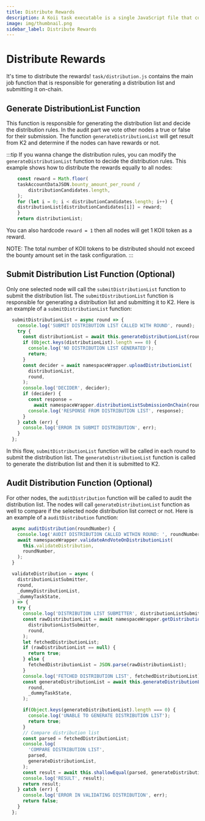```yaml
---
title: Distribute Rewards
description: A Koii task executable is a single JavaScript file that contains all of the functions for a Koii task to function properly.
image: img/thumbnail.png
sidebar_label: Distribute Rewards
---
```


# Distribute Rewards

It's time to distribute the rewards! `task/distribution.js` contains the main job function that is responsible for generating a distribution list and submitting it on-chain.


## Generate DistributionList Function

This function is responsible for generating the distribution list and decide the distribution rules. In the audit part we vote other nodes a true or false for their submission. The function `generateDistributionList` will get result from K2 and determine if the nodes can have rewards or not.

:::tip
If you wanna change the distribution rules, you can modify the `generateDistributionList` function to decide the distribution rules. This example shows how to distribute the rewards equally to all nodes:

```javascript
    const reward = Math.floor(
    taskAccountDataJSON.bounty_amount_per_round /
        distributionCandidates.length,
    );
    for (let i = 0; i < distributionCandidates.length; i++) {
    distributionList[distributionCandidates[i]] = reward;
    }
    return distributionList;
```
You can also hardcode `reward = 1` then all nodes will get 1 KOII token as a reward.

NOTE: The total number of KOII tokens to be distributed should not exceed the bounty amount set in the task configuration.
:::

## Submit Distribution List Function (Optional)

Only one selected node will call the `submitDistributionList` function to submit the distribution list. The `submitDistributionList` function is responsible for generating a distribution list and submitting it to K2. Here is an example of a `submitDistributionList` function:

```javascript
  submitDistributionList = async round => {
    console.log('SUBMIT DISTRIBUTION LIST CALLED WITH ROUND', round);
    try {
      const distributionList = await this.generateDistributionList(round);
      if (Object.keys(distributionList).length === 0) {
        console.log('NO DISTRIBUTION LIST GENERATED');
        return;
      }
      const decider = await namespaceWrapper.uploadDistributionList(
        distributionList,
        round,
      );
      console.log('DECIDER', decider);
      if (decider) {
        const response =
          await namespaceWrapper.distributionListSubmissionOnChain(round);
        console.log('RESPONSE FROM DISTRIBUTION LIST', response);
      }
    } catch (err) {
      console.log('ERROR IN SUBMIT DISTRIBUTION', err);
    }
  };
```

In this flow, `submitDistributionList` function will be called in each round to submit the distribution list. The `generateDistributionList` function is called to generate the distribution list and then it is submitted to K2.

## Audit Distribution Function (Optional)

For other nodes, the `auditDistribution` function will be called to audit the distribution list. The nodes will call `generateDistributionList` function as well to compare if the selected node distribution list correct or not. Here is an example of a `auditDistribution` function:

```javascript
  async auditDistribution(roundNumber) {
    console.log('AUDIT DISTRIBUTION CALLED WITHIN ROUND: ', roundNumber);
    await namespaceWrapper.validateAndVoteOnDistributionList(
      this.validateDistribution,
      roundNumber,
    );
  }

  validateDistribution = async (
    distributionListSubmitter,
    round,
    _dummyDistributionList,
    _dummyTaskState,
  ) => {
    try {
      console.log('DISTRIBUTION LIST SUBMITTER', distributionListSubmitter);
      const rawDistributionList = await namespaceWrapper.getDistributionList(
        distributionListSubmitter,
        round,
      );
      let fetchedDistributionList;
      if (rawDistributionList == null) {
        return true;
      } else {
        fetchedDistributionList = JSON.parse(rawDistributionList);
      }
      console.log('FETCHED DISTRIBUTION LIST', fetchedDistributionList);
      const generateDistributionList = await this.generateDistributionList(
        round,
        _dummyTaskState,
      );

      if(Object.keys(generateDistributionList).length === 0) {
        console.log('UNABLE TO GENERATE DISTRIBUTION LIST');
        return true;
      }
      // Compare distribution list
      const parsed = fetchedDistributionList;
      console.log(
        'COMPARE DISTRIBUTION LIST',
        parsed,
        generateDistributionList,
      );
      const result = await this.shallowEqual(parsed, generateDistributionList);
      console.log('RESULT', result);
      return result;
    } catch (err) {
      console.log('ERROR IN VALIDATING DISTRIBUTION', err);
      return false;
    }
  };
```
